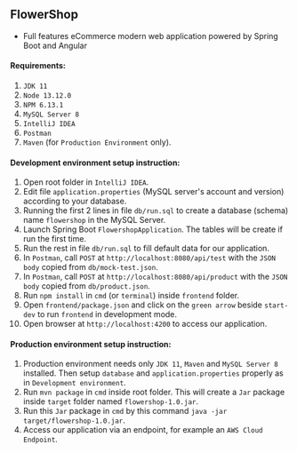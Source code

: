 FlowerShop
-
- Full features eCommerce modern web application powered by Spring Boot and Angular

#### Requirements:
1. `JDK 11`
2. `Node 13.12.0`
3. `NPM 6.13.1`
4. `MySQL Server 8`
5. `IntelliJ IDEA`
6. `Postman`
7. `Maven` (for `Production Environment` only).

#### Development environment setup instruction:
1. Open root folder in `IntelliJ IDEA`.
2. Edit file `application.properties` (MySQL server's account and version) according to your database.
3. Running the first 2 lines in file `db/run.sql` to create a database (schema) name `flowershop` in the MySQL Server. 
4. Launch Spring Boot `FlowershopApplication`. The tables will be create if run the first time.
5. Run the rest in file `db/run.sql` to fill default data for our application.
6. In `Postman`, call `POST` at `http://localhost:8080/api/test` with the `JSON body` copied from `db/mock-test.json`.
7. In `Postman`, call `POST` at `http://localhost:8080/api/product` with the `JSON body` copied from `db/product.json`.
8. Run `npm install` in `cmd` (or `terminal`) inside `frontend` folder.
9. Open `frontend/package.json` and click on the `green arrow` beside `start-dev` to run `frontend` in development mode.
10. Open browser at `http://localhost:4200` to access our application.

#### Production environment setup instruction:
1. Production environment needs only `JDK 11`, `Maven` and `MySQL Server 8` installed. Then setup `database` and `application.properties` properly as in `Development environment`.
2. Run `mvn package` in `cmd` inside root folder. This will create a `Jar` package inside `target` folder named `flowershop-1.0.jar`.
3. Run this `Jar` package in `cmd` by this command `java -jar target/flowershop-1.0.jar`.
4. Access our application via an endpoint, for example an `AWS Cloud Endpoint`.
